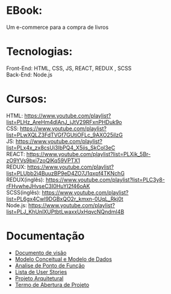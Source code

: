 # EBook:
Um e-commerce para a compra de livros

# Tecnologias: 
Front-End: HTML, CSS, JS, REACT, REDUX , SCSS  
Back-End: Node.js  

# Cursos:
HTML: https://www.youtube.com/playlist?list=PLHz_AreHm4dlAnJ_jJtV29RFxnPHDuk9o  
CSS: https://www.youtube.com/playlist?list=PLwXQLZ3FdTVGf7GUtiOFLc_9AXO25iIzG  
JS: https://www.youtube.com/playlist?list=PLx4x_zx8csUj3IbPQ4_X5jis_SkCol3eC  
REACT: https://www.youtube.com/playlist?list=PLXik_5Br-zO9YVs9bxi7zoQlKq59VPTX1  
REDUX: https://www.youtube.com/playlist?list=PLUbb2i4BuuzBP9eD4ZO7J1qxpf4TKNchG  
REDUX(inglês): https://www.youtube.com/playlist?list=PLC3y8-rFHvwheJHvseC3I0HuYI2f46oAK  
SCSS(inglês): https://www.youtube.com/playlist?list=PL6gx4Cwl9DGBxQO2r_kmxn-0UqL_Rkj0t  
Node.js: https://www.youtube.com/playlist?list=PLJ_KhUnlXUPtbtLwaxxUxHqvcNQndmI4B

# Documentação
- [Documento de visão](https://github.com/GabrielBFelix/EBook/blob/master/docs/Documento_de_vis%C3%A3o.md)
- [Modelo Conceitual e Modelo de Dados](https://github.com/GabrielBFelix/EBook/blob/master/docs/Modelo_Conceitual_e_Modelo_de_Dados.md)
- [Analise de Ponto de Função](https://github.com/GabrielBFelix/EBook/blob/master/docs/Analise_de_Ponto_de_Fun%C3%A7%C3%A3o.md)
- [Lista de User Stories](https://docs.google.com/document/d/1kq06bwzeDjf3X1AQL6nvUxOfaqlKNK1-nvyFmf7VC9c/edit#)
- [Projeto Arquitetural](https://github.com/GabrielBFelix/EBook/blob/master/docs/Projeto_Arquitetural.md)
- [Termo de Abertura de Projeto](https://github.com/GabrielBFelix/EBook/blob/master/docs/Termo_de_Abertura_de_Projeto.md)
